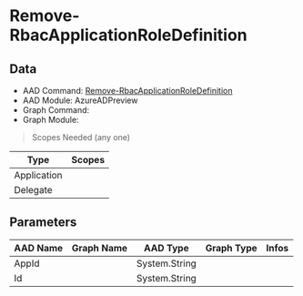 # Remove-RbacApplicationRoleDefinition

## Data

+ AAD Command: [Remove-RbacApplicationRoleDefinition](https://docs.microsoft.com/en-us/powershell/module/AzureAD/Remove-RbacApplicationRoleDefinition?view=azureadps-2.0-preview)
+ AAD Module: AzureADPreview
+ Graph Command: 
+ Graph Module: 

> Scopes Needed (any one)

|Type|Scopes|
|---|---|
|Application||
|Delegate||

## Parameters

|AAD Name|Graph Name|AAD Type|Graph Type|Infos|
|---|---|---|---|---|
|AppId||System.String|||
|Id||System.String|||

